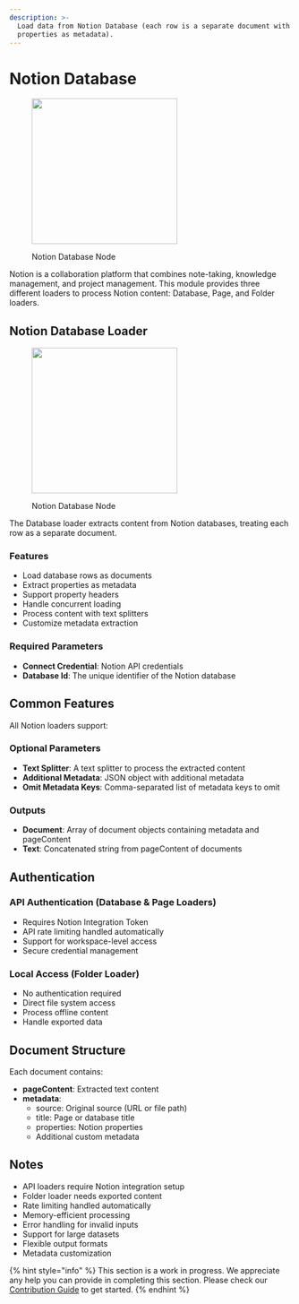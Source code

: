 ```yaml
---
description: >-
  Load data from Notion Database (each row is a separate document with all
  properties as metadata).
---
```


# Notion Database

<figure><img src="../../../.gitbook/assets/image (2) (1) (1) (1) (1) (1) (1) (1) (1) (1) (1) (1) (1) (1).png" alt="" width="260"><figcaption><p>Notion Database Node</p></figcaption></figure>

Notion is a collaboration platform that combines note-taking, knowledge management, and project management. This module provides three different loaders to process Notion content: Database, Page, and Folder loaders.

## Notion Database Loader

<figure><img src="../../../.gitbook/assets/image (2) (1) (1) (1) (1) (1) (1) (1) (1) (1) (1) (1) (1) (1).png" alt="" width="260"><figcaption><p>Notion Database Node</p></figcaption></figure>

The Database loader extracts content from Notion databases, treating each row as a separate document.

### Features

* Load database rows as documents
* Extract properties as metadata
* Support property headers
* Handle concurrent loading
* Process content with text splitters
* Customize metadata extraction

### Required Parameters

* **Connect Credential**: Notion API credentials
* **Database Id**: The unique identifier of the Notion database

## Common Features

All Notion loaders support:

### Optional Parameters

* **Text Splitter**: A text splitter to process the extracted content
* **Additional Metadata**: JSON object with additional metadata
* **Omit Metadata Keys**: Comma-separated list of metadata keys to omit

### Outputs

* **Document**: Array of document objects containing metadata and pageContent
* **Text**: Concatenated string from pageContent of documents

## Authentication

### API Authentication (Database & Page Loaders)

* Requires Notion Integration Token
* API rate limiting handled automatically
* Support for workspace-level access
* Secure credential management

### Local Access (Folder Loader)

* No authentication required
* Direct file system access
* Process offline content
* Handle exported data

## Document Structure

Each document contains:

* **pageContent**: Extracted text content
* **metadata**:
  * source: Original source (URL or file path)
  * title: Page or database title
  * properties: Notion properties
  * Additional custom metadata

## Notes

* API loaders require Notion integration setup
* Folder loader needs exported content
* Rate limiting handled automatically
* Memory-efficient processing
* Error handling for invalid inputs
* Support for large datasets
* Flexible output formats
* Metadata customization

{% hint style="info" %}
This section is a work in progress. We appreciate any help you can provide in completing this section. Please check our [Contribution Guide](../../../contributing/) to get started.
{% endhint %}
